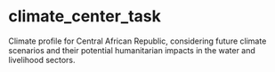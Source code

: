 # climate_center_task
Climate profile for Central African Republic, considering future climate scenarios and their potential humanitarian impacts in the water and livelihood sectors.
